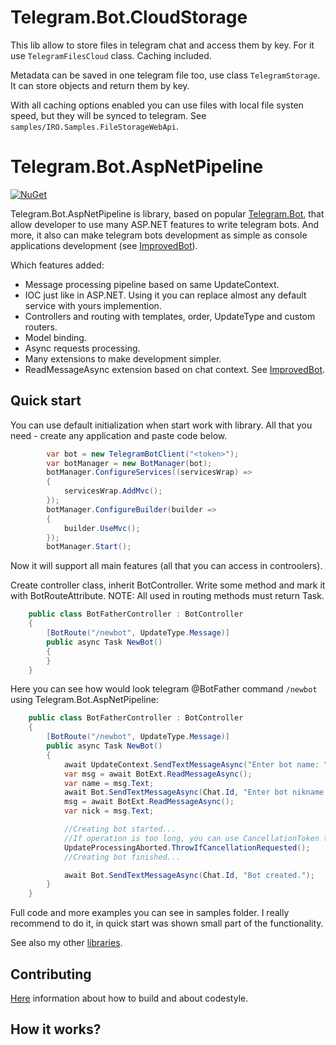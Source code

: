 # Telegram.Bot.CloudStorage

This lib allow to store files in telegram chat and access them by key. For it use ```TelegramFilesCloud``` class. Caching included.

Metadata can be saved in one telegram file too, use class ```TelegramStorage```. It can store objects and return them by key.

With all caching options enabled you can use files with local file systen speed, but they will be synced to telegram. See ```samples/IRO.Samples.FileStorageWebApi```.

# Telegram.Bot.AspNetPipeline
[![NuGet](https://img.shields.io/nuget/v/Telegram.Bot.AspNetPipeline.svg)](https://www.nuget.org/packages/Telegram.Bot.AspNetPipeline)

Telegram.Bot.AspNetPipeline is library, based on popular [Telegram.Bot](https://github.com/TelegramBots/telegram.bot), that allow developer to use many ASP.NET features to write telegram bots. And more, it also can make telegram bots development as simple as console applications development (see [ImprovedBot]()).

Which features added:
- Message processing pipeline based on same UpdateContext.
- IOC just like in ASP.NET. Using it you can replace almost any default service with yours implemention. 
- Controllers and routing with templates, order, UpdateType and custom routers.
- Model binding.
- Async requests processing.
- Many extensions to make development simpler.
- ReadMessageAsync extension based on chat context. See [ImprovedBot]().

## Quick start

You can use default initialization when start work with library.
All that you need - create any application and paste code below.

```csharp
        var bot = new TelegramBotClient("<token>");
        var botManager = new BotManager(bot);
        botManager.ConfigureServices((servicesWrap) =>
        {
            servicesWrap.AddMvc();
        });
        botManager.ConfigureBuilder(builder =>
        {
            builder.UseMvc();
        });
        botManager.Start();
```

Now it will support all main features (all that you can access in controolers).

Create controller class, inherit BotController.
Write some method and mark it with BotRouteAttribute.
NOTE: All used in routing methods must return Task.

```csharp
    public class BotFatherController : BotController
    {
        [BotRoute("/newbot", UpdateType.Message)]
        public async Task NewBot()
        {
        }
    }
```

Here you can see how would look telegram @BotFather command ```/newbot``` using Telegram.Bot.AspNetPipeline:

```csharp
    public class BotFatherController : BotController
    {
        [BotRoute("/newbot", UpdateType.Message)]
        public async Task NewBot()
        {
            await UpdateContext.SendTextMessageAsync("Enter bot name: ");
            var msg = await BotExt.ReadMessageAsync();
            var name = msg.Text;
            await Bot.SendTextMessageAsync(Chat.Id, "Enter bot nikname: ");
            msg = await BotExt.ReadMessageAsync();
            var nick = msg.Text;

            //Creating bot started...
            //If operation is too long, you can use CancellationToken to calcel it when cancellation requested, just like ReadMessageAsync do.
            UpdateProcessingAborted.ThrowIfCancellationRequested();
            //Creating bot finished...

            await Bot.SendTextMessageAsync(Chat.Id, "Bot created.");
        }
    }
```

Full code and more examples you can see in samples folder. I really recommend to do it, in quick start was shown small part of the functionality.

See also my other [libraries](https://github.com/IT-rolling-out).

## Contributing

[Here](https://github.com/IT-rolling-out/IRO#contributing) information about how to build and about codestyle.

## How it works?